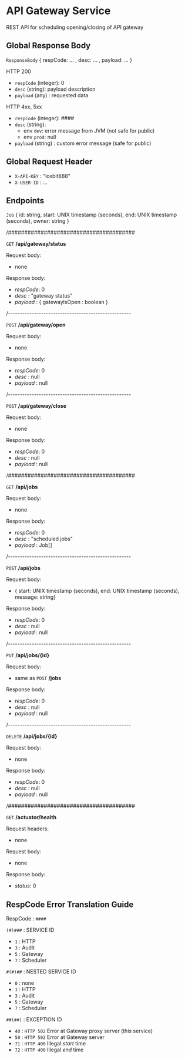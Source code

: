 # API Gateway Service

REST API for scheduling opening/closing of API gateway

## Global Response Body

`ResponseBody` { respCode: ... , desc: ... , payload: ... }

HTTP 200

- `respCode` (integer): 0
- `desc` (string): payload description
- `payload` (any) : requested data

HTTP 4xx, 5xx

- `respCode` (integer): ####
- `desc` (string):
    - env `dev`: error message from JVM (not safe for public)
    - env `prod`: null
- `payload` (string) : custom error message (safe for public)

## Global Request Header

- `X-API-KEY` : "loxbit888"
- `X-USER-ID` : ...

## Endpoints

`Job` { id: string, start: UNIX timestamp (seconds), end: UNIX timestamp (seconds), owner: string }

/#######################################

`GET` **/api/gateway/status**

Request body:
  - none

Response body:
- _respCode_: 0
- _desc_ : "gateway status"
- _payload_ : { gatewayIsOpen : boolean }

/----------------------------------------------------

`POST` **/api/gateway/open**

Request body:
  - none

Response body:
- _respCode_: 0
- _desc_ : null
- _payload_ : null

/----------------------------------------------------

`POST` **/api/gateway/close**

Request body:
  - none

Response body:
- _respCode_: 0
- _desc_ : null
- _payload_ : null

/#######################################

`GET` **/api/jobs**

Request body:
  - none

Response body:
- _respCode_: 0
- _desc_ : "scheduled jobs"
- _payload_ : Job[]

/----------------------------------------------------

`POST` **/api/jobs**

Request body:
  - { start: UNIX timestamp (seconds), end: UNIX timestamp (seconds), message: string}

Response body:
- _respCode_: 0
- _desc_ : null
- _payload_ : null

/----------------------------------------------------

`PUT` **/api/jobs/{id}**

Request body:
  - same as `POST` **/jobs**

Response body:
- _respCode_: 0
- _desc_ : null
- _payload_ : null

/----------------------------------------------------

`DELETE` **/api/jobs/{id}**

Request body:
  - none

Response body:
- _respCode_: 0
- _desc_ : null
- _payload_ : null

/#######################################

`GET` **/actuator/health**

Request headers:
  - none

Request body:
  - none

Response body:
- _status_: 0

## RespCode Error Translation Guide
RespCode : `####`

`(#)###` : SERVICE ID
- `1` : HTTP
- `3` : Audit
- `5` : Gateway
- `7` : Scheduler

`#(#)##` : NESTED SERVICE ID
- `0` : none
- `1` : HTTP
- `3` : Audit
- `5` : Gateway
- `7` : Scheduler

`##(##)` : EXCEPTION ID
- `40` : `HTTP 502` Error at Gateway proxy server (this service)
- `50` : `HTTP 502` Error at Gateway server
- `71` : `HTTP 400` Illegal _start_ time
- `72` : `HTTP 400` Illegal _end_ time